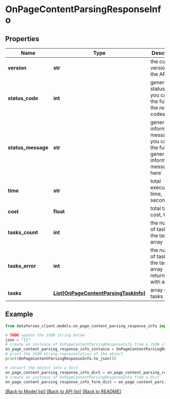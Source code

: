 # OnPageContentParsingResponseInfo


## Properties

Name | Type | Description | Notes
------------ | ------------- | ------------- | -------------
**version** | **str** | the current version of the API | [optional] 
**status_code** | **int** | general status code you can find the full list of the response codes here | [optional] 
**status_message** | **str** | general informational message you can find the full list of general informational messages here | [optional] 
**time** | **str** | total execution time, seconds | [optional] 
**cost** | **float** | total tasks cost, USD | [optional] 
**tasks_count** | **int** | the number of tasks in the tasks array | [optional] 
**tasks_error** | **int** | the number of tasks in the tasks array returned with an error | [optional] 
**tasks** | [**List[OnPageContentParsingTaskInfo]**](OnPageContentParsingTaskInfo.md) | array of tasks | [optional] 

## Example

```python
from dataforseo_client.models.on_page_content_parsing_response_info import OnPageContentParsingResponseInfo

# TODO update the JSON string below
json = "{}"
# create an instance of OnPageContentParsingResponseInfo from a JSON string
on_page_content_parsing_response_info_instance = OnPageContentParsingResponseInfo.from_json(json)
# print the JSON string representation of the object
print(OnPageContentParsingResponseInfo.to_json())

# convert the object into a dict
on_page_content_parsing_response_info_dict = on_page_content_parsing_response_info_instance.to_dict()
# create an instance of OnPageContentParsingResponseInfo from a dict
on_page_content_parsing_response_info_form_dict = on_page_content_parsing_response_info.from_dict(on_page_content_parsing_response_info_dict)
```
[[Back to Model list]](../README.md#documentation-for-models) [[Back to API list]](../README.md#documentation-for-api-endpoints) [[Back to README]](../README.md)


